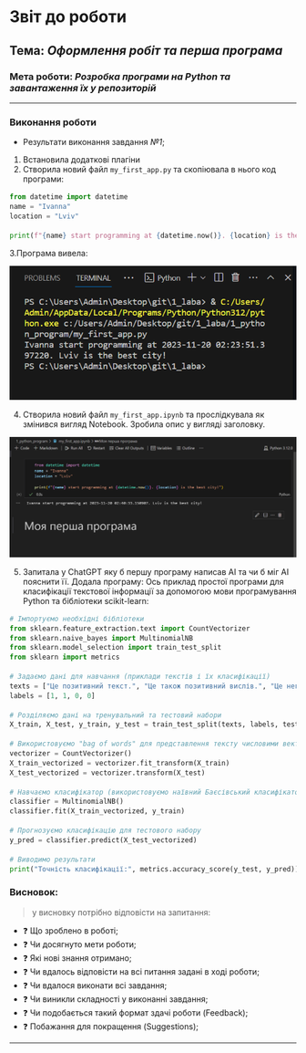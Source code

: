 # Звіт до роботи
## Тема: _Оформлення робіт та перша програма_
### Мета роботи: _Розробка програми на Python та завантаження їх у репозиторій_
---
### Виконання роботи
- Результати виконання завдання *№1*;
1. Встановила додаткові плагіни
2. Створила новий файл `my_first_app.py` та скопіювала в нього код програми:
```python
from datetime import datetime
name = "Ivanna"
location = "Lviv"

print(f"{name} start programming at {datetime.now()}. {location} is the best city!") 
```

3.Програма вивела:

![alt text](https://github.com/ivanna2558/1_laba/raw/main/pictures/Результат.png "Результат")

4. Створила новий файл `my_first_app.ipynb` та прослідкувала як змінився вигляд Notebook. Зробила опис у вигляді заголовку.

![alt text](https://github.com/ivanna2558/1_laba/raw/main/pictures/code2.png "Результат")

5. Запитала у ChatGPT яку б першу програму написав АІ та чи б міг АІ пояснити її. Додала програму:
Ось приклад простої програми для класифікації текстової інформації за допомогою мови програмування Python та бібліотеки scikit-learn:

```python
# Імпортуємо необхідні бібліотеки
from sklearn.feature_extraction.text import CountVectorizer
from sklearn.naive_bayes import MultinomialNB
from sklearn.model_selection import train_test_split
from sklearn import metrics

# Задаємо дані для навчання (приклади текстів і їх класифікації)
texts = ["Це позитивний текст.", "Це також позитивний вислів.", "Це негативний вислів.", "Це негативний текст."]
labels = [1, 1, 0, 0]

# Розділяємо дані на тренувальний та тестовий набори
X_train, X_test, y_train, y_test = train_test_split(texts, labels, test_size=0.25, random_state=42)

# Використовуємо "bag of words" для представлення тексту числовими векторами
vectorizer = CountVectorizer()
X_train_vectorized = vectorizer.fit_transform(X_train)
X_test_vectorized = vectorizer.transform(X_test)

# Навчаємо класифікатор (використовуємо наївний Баєсівський класифікатор)
classifier = MultinomialNB()
classifier.fit(X_train_vectorized, y_train)

# Прогнозуємо класифікацію для тестового набору
y_pred = classifier.predict(X_test_vectorized)

# Виводимо результати
print("Точність класифікації:", metrics.accuracy_score(y_test, y_pred))

```


### Висновок: 
> у висновку потрібно відповісти на запитання:
- :question: Що зроблено в роботі;
- :question: Чи досягнуто мети роботи;
- :question: Які нові знання отримано;
- :question: Чи вдалось відповісти на всі питання задані в ході роботи;
- :question: Чи вдалося виконати всі завдання;
- :question: Чи виникли складності у виконанні завдання;
- :question: Чи подобається такий формат здачі роботи (Feedback);
- :question: Побажання для покращення (Suggestions);
---
